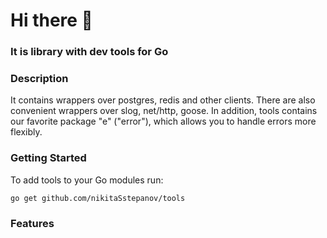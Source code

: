 <h1>Hi there 👋</h1>
<h3>It is library with dev tools for Go</h3>

### Description

It contains wrappers over postgres, redis and other clients. There are also convenient wrappers over slog, net/http, goose. In addition, tools contains our favorite package "e" ("error"), which allows you to handle errors more flexibly.

### Getting Started
To add tools to your Go modules run:
 
```shell
go get github.com/nikitaSstepanov/tools
```

### Features

